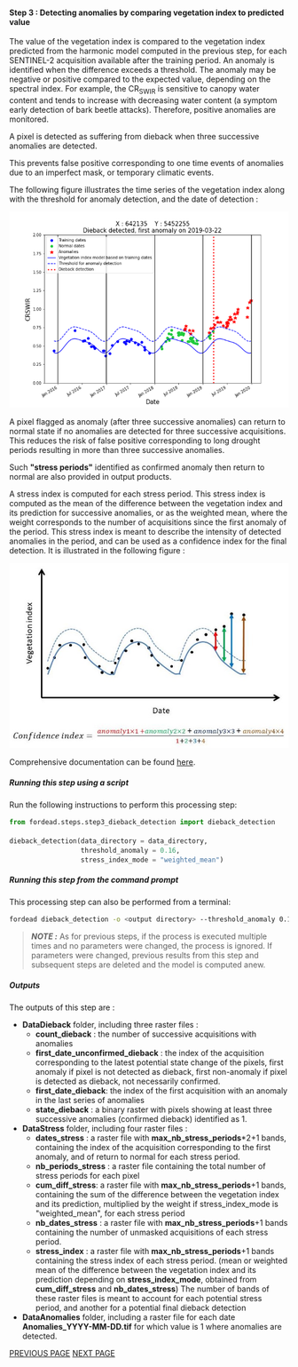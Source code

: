 #### Step 3 : Detecting anomalies by comparing vegetation index to predicted value

The value of the vegetation index is compared to the vegetation index predicted from the harmonic model computed in the previous step, for each SENTINEL-2 acquisition available after the training period.
An anomaly is identified when the difference exceeds a threshold. 
The anomaly may be negative or positive compared to the expected value, depending on the spectral index.
For example, the CR<sub>SWIR</sub> is sensitive to canopy water content and tends to increase with decreasing water content (a symptom early detection of bark beetle attacks). Therefore, positive anomalies are monitored.

A pixel is detected as suffering from dieback when three successive anomalies are detected. 

This prevents false positive corresponding to one time events of anomalies due to an imperfect mask, or temporary climatic events. 

The following figure illustrates the time series of the vegetation index along with the threshold for anomaly detection, and the date of detection :

![anomaly_detection](Figures/anomaly_detection_X642135_Y5452255.png "anomaly_detection") 

A pixel flagged as anomaly (after three successive anomalies) can return to normal state if no anomalies are detected for three successive acquisitions. 
This reduces the risk of false positive corresponding to long drought periods resulting in more than three successive anomalies.

Such **"stress periods"** identified as confirmed anomaly then return to normal are also provided in output products.

A stress index is computed for each stress period. 
This stress index is computed as the mean of the difference between the vegetation index and its prediction for successive anomalies, 
or as the weighted mean, where the weight corresponds to the number of acquisitions since the first anomaly of the period.
This stress index is meant to describe the intensity of detected anomalies in the period, and can be used as a confidence index for the final detection. It is illustrated in the following figure :

![graph_ind_conf](Figures/graph_ind_conf.jpg "graph_ind_conf")

Comprehensive documentation can be found [here](https://fordead.gitlab.io/fordead_package/docs/user_guides/english/03_dieback_detection/).

##### Running this step using a script

Run the following instructions to perform this processing step:
```python
from fordead.steps.step3_dieback_detection import dieback_detection

dieback_detection(data_directory = data_directory, 
                  threshold_anomaly = 0.16,
				  stress_index_mode = "weighted_mean")
```

##### Running this step from the command prompt

This processing step can also be performed from a terminal:
```bash
fordead dieback_detection -o <output directory> --threshold_anomaly 0.16 --stress_index_mode weighted_mean
```
> **_NOTE :_** As for previous steps, if the process is executed multiple times and no parameters were changed, the process is ignored. If parameters were changed, previous results from this step and subsequent steps are deleted and the model is computed anew.

##### Outputs

The outputs of this step are :
- **DataDieback** folder, including three raster files :
    - **count_dieback** : the number of successive acquisitions with anomalies
	- **first_date_unconfirmed_dieback** : the index of the acquisition corresponding to the latest potential state change of the pixels, 
    first anomaly if pixel is not detected as dieback, first non-anomaly if pixel is detected as dieback, not necessarily confirmed.
    - **first_date_dieback**: the index of the first acquisition with an anomaly in the last series of anomalies
    - **state_dieback** : a binary raster with pixels showing at least three successive anomalies (confirmed dieback) identified as 1.
- **DataStress** folder, including four raster files :
    - **dates_stress** : a raster file with **max_nb_stress_periods***2+1 bands, containing the index of the acquisition corresponding to the first anomaly, and of return to normal for each stress period.
    - **nb_periods_stress** : a raster file containing the total number of stress periods for each pixel 
    - **cum_diff_stress**: a raster file with **max_nb_stress_periods**+1 bands, containing the sum of the difference between the vegetation index and its prediction, multiplied by the weight if stress_index_mode is "weighted_mean", for each stress period 
	- **nb_dates_stress** : a raster file with **max_nb_stress_periods**+1 bands containing the number of unmasked acquisitions of each stress period.
	- **stress_index** : a raster file with **max_nb_stress_periods**+1 bands containing the stress index of each stress period.
    (mean or weighted mean of the difference between the vegetation index and its prediction depending on **stress_index_mode**, obtained from **cum_diff_stress** and **nb_dates_stress**)
	The number of bands of these raster files is meant to account for each potential stress period, and another for a potential final dieback detection
- **DataAnomalies** folder, including a raster file for each date **Anomalies_YYYY-MM-DD.tif** for which value is 1 where anomalies are detected.


[PREVIOUS PAGE](https://fordead.gitlab.io/fordead_package/docs/Tutorial/02_train_model) [NEXT PAGE](https://fordead.gitlab.io/fordead_package/docs/Tutorial/04_compute_forest_mask)
